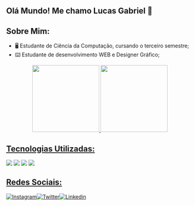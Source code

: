 ## Olá Mundo! Me chamo Lucas Gabriel 🖖 ##

## Sobre Mim: 

- 🖥️ Estudante de Ciência da Computação, cursando o terceiro semestre;
- ⌨️ Estudante de desenvolvimento WEB e Designer Gráfico;

<div align="center">
  <a href="https://github.com/LucasGabriel021">
  <img height="180em" src="https://github-readme-stats.vercel.app/api?username=LucasGabriel021&show_icons=true&theme=dark&include_all_commits=true&count_private=true"/>
  <img height="180em" src="https://github-readme-stats.vercel.app/api/top-langs/?username=LucasGabriel021&layout=compact&langs_count=7&theme=dark"/>
</div>

## Tecnologias Utilizadas: 

<div style="display: inline-block">
    <img src="https://img.icons8.com/color/48/000000/html-5--v1.png"/>
    <img src="https://img.icons8.com/color/48/000000/css3.png"/>
    <img src="https://img.icons8.com/color/48/000000/javascript--v1.png"/>
<img src="https://img.icons8.com/color/48/000000/c-programming.png"/>
</div>

## Redes Sociais: 

<div>
  
[![Instagram](https://img.shields.io/badge/Instagram-E4405F?style=for-the-badge&logo=instagram&logoColor=white)](https://www.instagram.com/sirluca_21/)[![Twitter](https://img.shields.io/badge/Twitter-1DA1F2?style=for-the-badge&logo=twitter&logoColor=white)](https://twitter.com/SirLucas21)[![Linkedin](https://img.shields.io/badge/LinkedIn-0077B5?style=for-the-badge&logo=linkedin&logoColor=white)](lucas-gomes-706475181)

</div>
